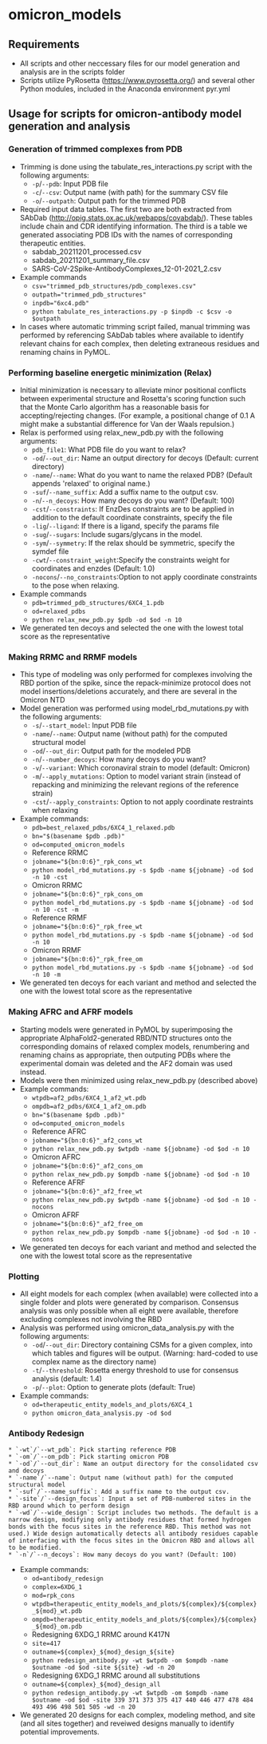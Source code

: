 # omicron_models

## Requirements

* All scripts and other neccessary files for our model generation and analysis are in the scripts folder
* Scripts utilize PyRosetta (https://www.pyrosetta.org/) and several other Python modules, included in the Anaconda environment pyr.yml

## Usage for scripts for omicron-antibody model generation and analysis

### Generation of trimmed complexes from PDB

* Trimming is done using the tabulate_res_interactions.py script with the following arguments:
	* `-p`/`--pdb`: Input PDB file
	* `-c`/`--csv`: Output name (with path) for the summary CSV file
	* `-o`/`--outpath`: Output path for the trimmed PDB
* Required input data tables. The first two are both extracted from SAbDab (http://opig.stats.ox.ac.uk/webapps/covabdab/). These tables include chain and CDR identifying information. The third is a table we generated associating PDB IDs with the names of corresponding therapeutic entities.
	* sabdab_20211201_processed.csv
	* sabdab_20211201_summary_file.csv
	* SARS-CoV-2Spike-AntibodyComplexes_12-01-2021_2.csv
* Example commands
	* `csv="trimmed_pdb_structures/pdb_complexes.csv"`
	* `outpath="trimmed_pdb_structures"`
	* `inpdb="6xc4.pdb"`
	* `python tabulate_res_interactions.py -p $inpdb -c $csv -o $outpath`
* In cases where automatic trimming script failed, manual trimming was performed by referencing SAbDab tables where available to identify relevant chains for each complex, then deleting extraneous residues and renaming chains in PyMOL.

### Performing baseline energetic minimization (Relax)

* Initial minimization is necessary to alleviate minor positional conflicts between experimental structure and Rosetta's scoring function such that the Monte Carlo algorithm has a reasonable basis for accepting/rejecting changes. (For example, a positional change of 0.1 A might make a substantial difference for Van der Waals repulsion.)
* Relax is performed using relax_new_pdb.py with the following arguments:
	* `pdb_file1`: What PDB file do you want to relax?
	* `-od`/`--out_dir`: Name an output directory for decoys (Default: current directory)
	* `-name`/`--name`: What do you want to name the relaxed PDB? (Default appends 'relaxed' to original name.)
	* `-suf`/`--name_suffix`: Add a suffix name to the output csv.
	* `-n`/`--n_decoys`: How many decoys do you want? (Default: 100)
	* `-cst`/`--constraints`: If EnzDes constraints are to be applied in addition to the default coordinate constraints, specify the file
	* `-lig`/`--ligand`: If there is a ligand, specify the params file
	* `-sug`/`--sugars`: Include sugars/glycans in the model.
	* `-sym`/`--symmetry`: If the relax should be symmetric, specify the symdef file
	* `-cwt`/`--constraint_weight`:Specify the constraints weight for coordinates and enzdes (Default: 1.0)
	* `-nocons`/`--no_constraints`:Option to not apply coordinate constraints to the pose when relaxing.
* Example commands
	* `pdb=trimmed_pdb_structures/6XC4_1.pdb`
	* `od=relaxed_pdbs`
	* `python relax_new_pdb.py $pdb -od $od -n 10`
* We generated ten decoys and selected the one with the lowest total score as the representative

### Making RRMC and RRMF models

* This type of modeling was only performed for complexes involving the RBD portion of the spike, since the repack-minimize protocol does not model insertions/deletions accurately, and there are several in the Omicron NTD
* Model generation was performed using model_rbd_mutations.py with the following arguments:
	* `-s`/`--start_model`: Input PDB file
	* `-name`/`--name`: Output name (without path) for the computed structural model
	* `-od`/`--out_dir`: Output path for the modeled PDB
	* `-n`/`--number_decoys`: How many decoys do you want?
	* `-v`/`--variant`: Which coronaviral strain to model (default: Omicron)
	* `-m`/`--apply_mutations`: Option to model variant strain (instead of repacking and minimizing the relevant regions of the reference strain)
	* `-cst`/`--apply_constraints`: Option to not apply coordinate restraints when relaxing
* Example commands: 
	* `pdb=best_relaxed_pdbs/6XC4_1_relaxed.pdb`
	* `bn="$(basename $pdb .pdb)"`
	* `od=computed_omicron_models`
	* Reference RRMC
	* `jobname="${bn:0:6}"_rpk_cons_wt`
	* `python model_rbd_mutations.py -s $pdb -name ${jobname} -od $od -n 10 -cst`
	* Omicron RRMC
	* `jobname="${bn:0:6}"_rpk_cons_om`
	* `python model_rbd_mutations.py -s $pdb -name ${jobname} -od $od -n 10 -cst -m`
	* Reference RRMF
	* `jobname="${bn:0:6}"_rpk_free_wt`
	* `python model_rbd_mutations.py -s $pdb -name ${jobname} -od $od -n 10`
	* Omicron RRMF
	* `jobname="${bn:0:6}"_rpk_free_om`
	* `python model_rbd_mutations.py -s $pdb -name ${jobname} -od $od -n 10 -m`
* We generated ten decoys for each variant and method and selected the one with the lowest total score as the representative

### Making AFRC and  AFRF models

* Starting models were generated in PyMOL by superimposing the appropriate AlphaFold2-generated RBD/NTD structures onto the corresponding domains of relaxed complex models, renumbering and renaming chains as appropriate, then outputing PDBs where the experimental domain was deleted and the AF2 domain was used instead.
* Models were then minimized using relax_new_pdb.py (described above)
* Example commands: 
	* `wtpdb=af2_pdbs/6XC4_1_af2_wt.pdb`
	* `ompdb=af2_pdbs/6XC4_1_af2_om.pdb`
	* `bn="$(basename $pdb .pdb)"`
	* `od=computed_omicron_models`
	* Reference AFRC
	* `jobname="${bn:0:6}"_af2_cons_wt`
	* `python relax_new_pdb.py $wtpdb -name ${jobname} -od $od -n 10`
	* Omicron AFRC
	* `jobname="${bn:0:6}"_af2_cons_om`
	* `python relax_new_pdb.py $ompdb -name ${jobname} -od $od -n 10`
	* Reference AFRF
	* `jobname="${bn:0:6}"_af2_free_wt`
	* `python relax_new_pdb.py $wtpdb -name ${jobname} -od $od -n 10 -nocons`
	* Omicron AFRF
	* `jobname="${bn:0:6}"_af2_free_om`
	* `python relax_new_pdb.py $ompdb -name ${jobname} -od $od -n 10 -nocons`
* We generated ten decoys for each variant and method and selected the one with the lowest total score as the representative

### Plotting

* All eight models for each complex (when available) were collected into a single folder and plots were generated by comparison. Consensus analysis was only possible when all eight were available, therefore excluding complexes not involving the RBD
* Analysis was performed using omicron_data_analysis.py with the following arguments:
	* `-od`/`--out_dir`: Directory containing CSMs for a given complex, into which tables and figures will be output. (Warning: hard-coded to use complex name as the directory name)
	* `-t`/`--threshold`: Rosetta energy threshold to use for consensus analysis (default: 1.4)
	* `-p`/`--plot`: Option to generate plots (default: True)
* Example commands: 
	* `od=therapeutic_entity_models_and_plots/6XC4_1`
	* `python omicron_data_analysis.py -od $od`

### Antibody Redesign

    * `-wt`/`--wt_pdb`: Pick starting reference PDB
    * `-om`/`--om_pdb`: Pick starting omicron PDB
    * `-od`/`--out_dir`: Name an output directory for the consolidated csv and decoys
    * `-name`/`--name`: Output name (without path) for the computed structural model
    * `-suf`/`--name_suffix`: Add a suffix name to the output csv.
    * `-site`/`--design_focus`: Input a set of PDB-numbered sites in the RBD around which to perform design
    * `-wd`/`--wide_design`: Script includes two methods. The default is a narrow design, modifying only antibody residues that formed hydrogen bonds with the focus sites in the reference RBD. This method was not used.) Wide design automatically detects all antibody residues capable of interfacing with the focus sites in the Omicron RBD and allows all to be modified.  
    * `-n`/`--n_decoys`: How many decoys do you want? (Default: 100)
* Example commands: 
	* `od=antibody_redesign`
	* `complex=6XDG_1`
	* `mod=rpk_cons`
	* `wtpdb=therapeutic_entity_models_and_plots/${complex}/${complex}_${mod}_wt.pdb`
	* `ompdb=therapeutic_entity_models_and_plots/${complex}/${complex}_${mod}_om.pdb`
	* Redesigning 6XDG_1 RRMC around K417N
	* `site=417`
	* `outname=${complex}_${mod}_design_${site}`
	* `python redesign_antibody.py -wt $wtpdb -om $ompdb -name $outname -od $od -site ${site} -wd -n 20`
	* Redesigning 6XDG_1 RRMC around all substitutions
	* `outname=${complex}_${mod}_design_all`
	* `python redesign_antibody.py -wt $wtpdb -om $ompdb -name $outname -od $od -site 339 371 373 375 417 440 446 477 478 484 493 496 498 501 505 -wd -n 20`
* We generated 20 designs for each complex, modeling method, and site (and all sites together) and reveiwed designs manually to identify potential improvements.